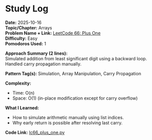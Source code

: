 # Study Log

**Date:** 2025-10-16  
**Topic/Chapter:** Arrays  
**Problem Name + Link:** [LeetCode 66: Plus One](https://leetcode.com/problems/plus-one/)  
**Difficulty:** Easy  
**Pomodoros Used:** 1  

**Approach Summary (2 lines):**  
Simulated addition from least significant digit using a backward loop. Handled carry propagation manually.  

**Pattern Tag(s):** Simulation, Array Manipulation, Carry Propagation  

**Complexity:**  
- Time: O(n)  
- Space: O(1) (in-place modification except for carry overflow)  

**What I Learned:**  
- How to simulate arithmetic manually using list indices.  
- Why early return is possible after resolving last carry.  

**Code Link:** [lc66_plus_one.py](leetcode/arrays/lc66_plus_one.py)
